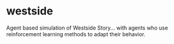 westside
========

Agent based simulation of Westside Story... with agents who use reinforcement learning methods to adapt their behavior.
